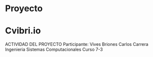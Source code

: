 # Proyecto
# Cvibri.io


ACTIVIDAD DEL PROYECTO
Participante: Vives Briones Carlos
Carrera Ingenieria Sistemas Computacionales
Curso 7-3

